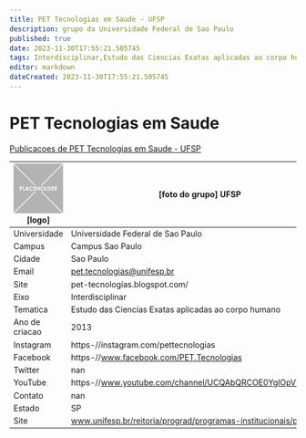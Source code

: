 ```yaml
---
title: PET Tecnologias em Saude - UFSP
description: grupo da Universidade Federal de Sao Paulo
published: true
date: 2023-11-30T17:55:21.505745
tags: Interdisciplinar,Estudo das Ciencias Exatas aplicadas ao corpo humano
editor: markdown
dateCreated: 2023-11-30T17:55:21.505745
---
```


# PET Tecnologias em Saude

[Publicacoes de PET Tecnologias em Saude - UFSP](/atividade/1PETTecnologiasemSaudeUFSP/feed.md)

| ![placeholder.png](/placeholder.png) [logo] | [foto do grupo] UFSP         |
| ------------------------------------------- | ------------------------------------------------- |
| Universidade                                | Universidade Federal de Sao Paulo      |
| Campus                                      | Campus Sao Paulo            |
| Cidade                                      | Sao Paulo             |
| Email                                       | pet.tecnologias@unifesp.br             |
| Site                                        | pet-tecnologias.blogspot.com/              |
| Eixo                                        | Interdisciplinar              |
| Tematica                                    | Estudo das Ciencias Exatas aplicadas ao corpo humano          |
| Ano de criacao                              | 2013        |
| Instagram                                   | https-//instagram.com/pettecnologias         |
| Facebook                                    | https-//www.facebook.com/PET.Tecnologias          |
| Twitter                                     | nan           |
| YouTube                                     | https-//www.youtube.com/channel/UCQAbQRCOE0YglOpV4e2hlqQ           |
| Contato                                     | nan         |
| Estado                                      |  SP            |
| Site                                        | www.unifesp.br/reitoria/prograd/programas-institucionais/pet |

